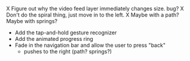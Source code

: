 X Figure out why the video feed layer immediately changes size.  bug?
X Don't do the spiral thing, just move in to the left.
    X Maybe with a path?  Maybe with springs?
- Add the tap-and-hold gesture recognizer
- Add the animated progress ring
- Fade in the navigation bar and allow the user to press "back"
    - pushes to the right (path? springs?)